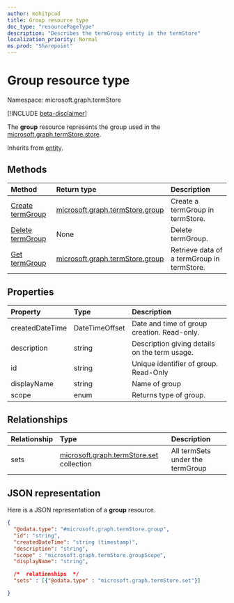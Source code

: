```yaml
---
author: mohitpcad
title: Group resource type
doc_type: "resourcePageType"
description: "Describes the termGroup entity in the termStore"
localization_priority: Normal
ms.prod: "Sharepoint"
---
```


# Group resource type

Namespace: microsoft.graph.termStore

[!INCLUDE [beta-disclaimer](../../includes/beta-disclaimer.md)]


The **group** resource represents the group used in the [microsoft.graph.termStore.store].

Inherits from [entity](../resources/entity.md).


## Methods

| Method                                                   | Return type       |    Description
|:---------------------------------------------------------|:------------------|:---------------------
| [Create termGroup](../api/termstore-group-post.md)                     | [microsoft.graph.termStore.group] | Create a termGroup in termStore.
| [Delete termGroup](../api/termstore-group-delete.md)                     | None |  Delete termGroup.
| [Get termGroup](../api/termstore-store-get-group.md)                           | [microsoft.graph.termStore.group] | Retrieve data of a termGroup in termStore.

## Properties

| Property             | Type               | Description
|:---------------------|:-------------------|:------------------------------------
| createdDateTime      | DateTimeOffset     | Date and time of group creation. Read-only.
| description          | string             | Description giving details on the term usage.
| id                   | string             | Unique identifier of group. Read-Only
| displayName          | string             | Name of group
| scope                | enum               | Returns type of group. 

## Relationships
| Relationship       | Type                        | Description
|:-------------------|:----------------------------|:--------------------------
| sets           | [microsoft.graph.termStore.set][] collection | All termSets under the termGroup

## JSON representation

Here is a JSON representation of a **group** resource.
<!-- {
  "blockType": "resource",
  "keyProperty": "id",
  "@odata.type": "microsoft.graph.termStore.group",
  "baseType": "microsoft.graph.entity",
  "openType": false
}
-->
```json
{
  "@odata.type": "#microsoft.graph.termStore.group",
  "id": "string",
  "createdDateTime": "string (timestamp)",
  "description": "string",
  "scope" : "microsoft.graph.termStore.groupScope",
  "displayName": "string",  

  /*  relationships  */
  "sets" : [{"@odata.type" : "microsoft.graph.termStore.set"}]

}
```



[identitySet]: identitySet.md
[microsoft.graph.termStore.set]: termstore-set.md
[microsoft.graph.termStore.group]: termstore-group.md
[microsoft.graph.termStore.store]: termstore-store.md

<!--
{
  "type": "#page.annotation",
  "description": "TermGroup is the entity used for managing permissions for the termSets in termStore",
  "keywords": "termGroup,facet,resource",
  "section": "documentation",
  "tocPath": "TermGroup",
  "tocBookmarks": {
    "Resources/termStore.group": "#"
  },
  "suppressions": []
}
-->
